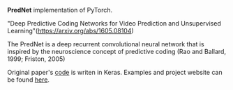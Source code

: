 **PredNet** implementation of PyTorch.

"Deep Predictive Coding Networks for Video Prediction and Unsupervised Learning"(https://arxiv.org/abs/1605.08104)

The PredNet is a deep recurrent convolutional neural network that is inspired by the neuroscience concept of predictive coding (Rao and Ballard, 1999; Friston, 2005)

Original paper's [code](https://github.com/coxlab/prednet) is writen in Keras. Examples and project website can be found [here](https://coxlab.github.io/prednet/).